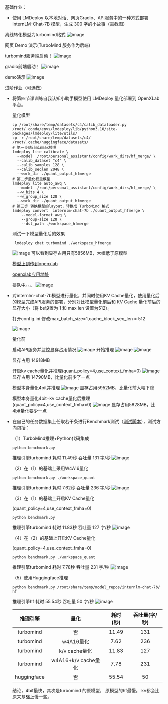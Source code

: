 基础作业：

- 使用 LMDeploy 以本地对话、网页Gradio、API服务中的一种方式部署 InternLM-Chat-7B 模型，生成 300 字的小故事（需截图）

离线转化模型为turbomind格式
![image](https://github.com/xiaomile/InternLM-homework/assets/14927720/6d1a7b6a-4516-4020-af0c-6d6cee5b6daf)

网页 Demo 演示(TurboMind 服务作为后端)

turbomind服务端启动！
![image](https://github.com/xiaomile/InternLM-homework/assets/14927720/35307a9d-da06-4db2-8658-b5454edab1b8)

gradio前端启动！
![image](https://github.com/xiaomile/InternLM-homework/assets/14927720/092432d6-3d02-4de5-ad62-06d50d9daaa3)

demo演示
![image](https://github.com/xiaomile/InternLM-homework/assets/14927720/b6658e67-3740-46a3-a4bc-e7c8bffc675a)





进阶作业（可选做）

- 将第四节课训练自我认知小助手模型使用 LMDeploy 量化部署到 OpenXLab 平台。

  量化模型
  ```
  cp /root/share/temp/datasets/c4/calib_dataloader.py  /root/.conda/envs/lmdeploy/lib/python3.10/site-packages/lmdeploy/lite/utils/
  cp -r /root/share/temp/datasets/c4/ /root/.cache/huggingface/datasets/
  # 第一步统计minmax校准
  lmdeploy lite calibrate \
    --model  /root/personal_assistant/config/work_dirs/hf_merge/ \
    --calib_dataset "c4" \
    --calib_samples 128 \
    --calib_seqlen 2048 \
    --work_dir ./quant_output_hfmerge
  # 第二步量化权重模型
  lmdeploy lite auto_awq \
    --model  /root/personal_assistant/config/work_dirs/hf_merge/ \
    --w_bits 4 \
    --w_group_size 128 \
    --work_dir ./quant_output_hfmerge
  # 第三步 转换模型的layout，转换成 TurboMind 格式
  lmdeploy convert  internlm-chat-7b ./quant_output_hfmerge \
      --model-format awq \
      --group-size 128 \
      --dst_path ./workspace_hfmerge
  ```
  测试一下模型量化后的效果
  ```
   lmdeploy chat turbomind ./workspace_hfmerge
  ```
  ![image](https://github.com/xiaomile/InternLM-homework/assets/14927720/5449bf11-c46e-4142-9938-3c92368c100c)
  可以看到显存占用只有5856MB，大幅低于原模型
  
  [模型上到传到openxlab](https://openxlab.org.cn/models/detail/xiaomile/personal_assistant_4bit)
  
  [openxlab应用地址](https://openxlab.org.cn/apps/detail/xiaomile/personal_assistant_4bit)
  
  排队中。。。
  ![image](https://github.com/xiaomile/InternLM-homework/assets/14927720/c67c8f64-ae99-4522-8eb4-6ded3c0ef1c4)



- 对internlm-chat-7b模型进行量化，并同时使用KV Cache量化，使用量化后的模型完成API服务的部署，分别对比模型量化前后和 KV Cache 量化前后的显存大小（将 bs设置为 1 和 max len 设置为512）。

  打开config.ini 修改max_batch_size=1,cache_block_seq_len = 512
  
  ![image](https://github.com/xiaomile/InternLM-homework/assets/14927720/71d9881e-a940-4dc5-a184-d709ac8f0555)
  
  量化前
  
  启动API服务并监控显存占用情况
  ![image](https://github.com/xiaomile/InternLM-homework/assets/14927720/1b763187-773d-46c4-92e8-3db4388918da)
  开始推理
  ![image](https://github.com/xiaomile/InternLM-homework/assets/14927720/04c91e26-362c-4ab9-b997-fd118e4431b8)
  ![image](https://github.com/xiaomile/InternLM-homework/assets/14927720/a5f95ef1-df01-46e7-87af-90c373805b7b)
  
  显存占用 14918MB
  
  开启kv cache量化并推理(quant_policy=4,use_context_fmha=0)
  ![image](https://github.com/xiaomile/InternLM-homework/assets/14927720/608a855f-5c6e-4ff0-9553-92a3153b26b0)
  显存占用 14790MB，比量化前少了一点
  
  模型本身量化4bit并推理
  ![image](https://github.com/xiaomile/InternLM-homework/assets/14927720/20df6fe9-8a0f-4a39-a4fc-08d1cce0a3f6)
  显存占用5952MB，比量化前大幅下降
  
  模型本身量化4bit+kv cache量化后推理(quant_policy=4,use_context_fmha=0)
  ![image](https://github.com/xiaomile/InternLM-homework/assets/14927720/8a6ca8f0-82fc-4b0e-8213-ce56c1f6b5b4)
  显存占用5828MB，比4bit量化要少一点

- 在自己的任务数据集上任取若干条进行Benchmark测试（[测试脚本](benchmark.py)），测试方向包括：
  
  （1）TurboMind推理+Python代码集成
  ```
  python benchmark.py
  ```
  推理引擎turbomind 耗时 11.49秒  吞吐量 131 字/秒
  ![image](https://github.com/xiaomile/InternLM-homework/assets/14927720/e3a94f2a-9b25-4186-8e1c-866e04f1b976)
  
  （2）在（1）的基础上采用W4A16量化
  ```
  python benchmark.py ./workspace_quant
  ```
  推理引擎turbomind 耗时 7.62秒  吞吐量 236 字/秒
  ![image](https://github.com/xiaomile/InternLM-homework/assets/14927720/a92a1a42-9f8b-4402-9d2e-974d0c630649)
  
  （3）在（1）的基础上开启KV Cache量化
  
  (quant_policy=4,use_context_fmha=0)
  ```
  python benchmark.py
  ```
  推理引擎turbomind 耗时 11.83秒  吞吐量 127 字/秒
  ![image](https://github.com/xiaomile/InternLM-homework/assets/14927720/74281b71-4422-4985-87a1-71c1ed9005ed)
  
  （4）在（2）的基础上开启KV Cache量化
  
  (quant_policy=4,use_context_fmha=0)
  ```
  python benchmark.py ./workspace_quant
  ```
  推理引擎turbomind 耗时 7.78秒  吞吐量 231 字/秒
  ![image](https://github.com/xiaomile/InternLM-homework/assets/14927720/9c473213-30e2-4304-963c-8a21640eb87a)
  
  （5）使用Huggingface推理
  ```
  python benchmark.py /root/share/temp/model_repos/internlm-chat-7b/ hf
  ```
  推理引擎hf 耗时 55.54秒  吞吐量 50 字/秒
  ![image](https://github.com/xiaomile/InternLM-homework/assets/14927720/be08ef99-7446-4b6e-89dc-5027e56f5d9f)
  
  | 推理引擎| 量化 | 耗时(秒) | 吞吐量(字/秒) |
  | :------:| :---:|:----:|:----:|
  | turbomind | 否 | 11.49 |131 |
  | turbomind | w4A16量化 | 7.62 | 236 |
  | turbomind | k/v cache量化 | 11.83 | 127 |
  | turbomind | w4A16+k/v cache量化 | 7.78 | 231 |
  | huggingface | 否 | 55.54 | 50 |
  
  结论，4bit最快，其次是turbomind 的原模型， 原模型的hf最慢。 kv都会比原来基础上慢一些。
